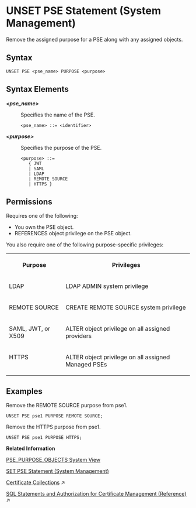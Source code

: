 <!-- loio408255391bd043209a957830f8e87b65 -->

# UNSET PSE Statement \(System Management\)

Remove the assigned purpose for a PSE along with any assigned objects.



## Syntax

```
UNSET PSE <pse_name> PURPOSE <purpose>
```



## Syntax Elements


<dl>
<dt><b>

*<pse\_name\>*

</b></dt>
<dd>

Specifies the name of the PSE.

```
<pse_name> ::= <identifier>
```



</dd><dt><b>

*<purpose\>*

</b></dt>
<dd>

Specifies the purpose of the PSE.

```
<purpose> ::= 
   { JWT
   | SAML
   | LDAP
   | REMOTE SOURCE
   | HTTPS }
```



</dd>
</dl>



<a name="loio408255391bd043209a957830f8e87b65__section_jtv_tj3_5rb"/>

## Permissions

Requires one of the following:

-   You own the PSE object.
-   REFERENCES object privilege on the PSE object.

You also require one of the following purpose-specific privileges:


<table>
<tr>
<th valign="top">

Purpose

</th>
<th valign="top">

Privileges

</th>
</tr>
<tr>
<td valign="top">

LDAP

</td>
<td valign="top">

LDAP ADMIN system privilege

</td>
</tr>
<tr>
<td valign="top">

REMOTE SOURCE

</td>
<td valign="top">

CREATE REMOTE SOURCE system privilege

</td>
</tr>
<tr>
<td valign="top">

SAML, JWT, or X509

</td>
<td valign="top">

ALTER object privilege on all assigned providers

</td>
</tr>
<tr>
<td valign="top">

HTTPS

</td>
<td valign="top">

ALTER object privilege on all assigned Managed PSEs

</td>
</tr>
</table>



## Examples

Remove the REMOTE SOURCE purpose from pse1.

```
UNSET PSE pse1 PURPOSE REMOTE SOURCE;
```

Remove the HTTPS purpose from pse1.

```
UNSET PSE pse1 PURPOSE HTTPS;
```

**Related Information**  


[PSE\_PURPOSE\_OBJECTS System View](../../020-System-Views-Reference/021-System-Views/pse-purpose-objects-system-view-437cd32.md "Provides information about all PSEs and their assigned providers or hosts, referred to as purpose objects.")

[SET PSE Statement \(System Management\)](set-pse-statement-system-management-10fe807.md "Sets the purpose of a PSE, which is the type of trust validation for the PSE to use.")

[Certificate Collections](https://help.sap.com/viewer/a1317de16a1e41a6b0ff81849d80713c/2024_3_QRC/en-US/75d0cfec8e4f44c3a649d26e9cefa314.html "A certificate collection is a secure location where the public-key certificates of trusted communication partners or root certificates from trusted Certification Authorities are stored. Certificate collections are created and managed as database objects directly in the SAP HANA database.") :arrow_upper_right:

[SQL Statements and Authorization for Certificate Management (Reference)](https://help.sap.com/viewer/a1317de16a1e41a6b0ff81849d80713c/2024_3_QRC/en-US/f32bcc9c4b734f24bedaf6253e7981d6.html "All administration tasks related to the management of public-key certificates (and public keys) can be performed using SQL.") :arrow_upper_right:

